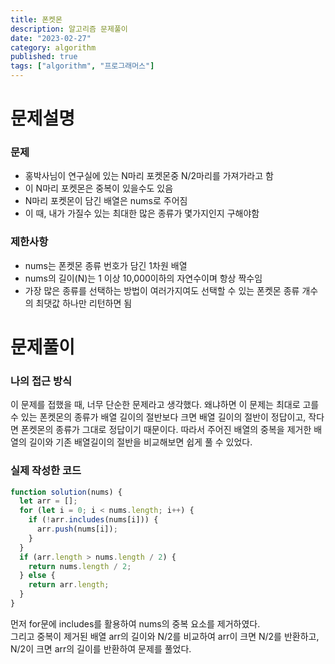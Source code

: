 ```yaml
---
title: 폰켓몬
description: 알고리즘 문제풀이
date: "2023-02-27"
category: algorithm
published: true
tags: ["algorithm", "프로그래머스"]
---
```


# 문제설명

### 문제

- 홍박사님이 연구실에 있는 N마리 포켓몬중 N/2마리를 가져가라고 함
- 이 N마리 포켓몬은 중복이 있을수도 있음
- N마리 포켓몬이 담긴 배열은 nums로 주어짐
- 이 때, 내가 가질수 있는 최대한 많은 종류가 몇가지인지 구해야함

### 제한사항

- nums는 폰켓몬 종류 번호가 담긴 1차원 배열
- nums의 길이(N)는 1 이상 10,000이하의 자연수이며 항상 짝수임
- 가장 많은 종류를 선택하는 방법이 여러가지여도 선택할 수 있는 폰켓몬 종류 개수의 최댓값 하나만 리턴하면 됨

# 문제풀이

### 나의 접근 방식

이 문제를 접했을 때, 너무 단순한 문제라고 생각했다. 왜냐하면 이 문제는 최대로 고를 수 있는 폰켓몬의 종류가 배열 길이의 절반보다 크면 배열 길이의 절반이 정답이고, 작다면 폰켓몬의 종류가 그대로 정답이기 때문이다. 따라서 주어진 배열의 중복을 제거한 배열의 길이와 기존 배열길이의 절반을 비교해보면 쉽게 풀 수 있었다.

### 실제 작성한 코드

```javascript
function solution(nums) {
  let arr = [];
  for (let i = 0; i < nums.length; i++) {
    if (!arr.includes(nums[i])) {
      arr.push(nums[i]);
    }
  }
  if (arr.length > nums.length / 2) {
    return nums.length / 2;
  } else {
    return arr.length;
  }
}
```

먼저 for문에 includes를 활용하여 nums의 중복 요소를 제거하였다. </br>
그리고 중복이 제거된 배열 arr의 길이와 N/2를 비교하여 arr이 크면 N/2를 반환하고, N/2이 크면 arr의 길이를 반환하여 문제를 풀었다.
